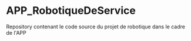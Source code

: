 # APP_RobotiqueDeService
Repository contenant le code source du projet de robotique dans le cadre de l'APP 
